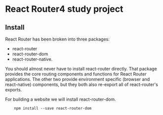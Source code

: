 # React Router4 study project


## Install
React Router has been broken into three packages: 
- react-router
- react-router-dom
- react-router-native.

You should almost never have to install react-router directly. That package provides the core routing components and functions for React Router applications. The other two provide environment specific (browser and react-native) components, but they both also re-export all of react-router's exports.

For building a website we will install react-router-dom.
```
    npm install --save react-router-dom
```